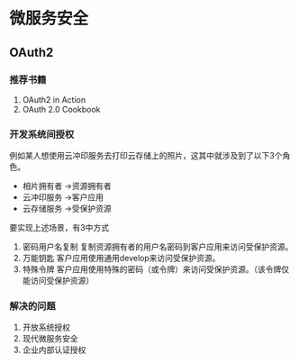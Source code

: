 # 微服务安全
## OAuth2
### 推荐书籍
1. OAuth2 in Action
2. OAuth 2.0 Cookbook

### 开发系统间授权
例如某人想使用云冲印服务去打印云存储上的照片，这其中就涉及到了以下3个角色。

* 相片拥有者  ->资源拥有者
* 云冲印服务  ->客户应用
* 云存储服务  ->受保护资源

要实现上述场景，有3中方式
1. 密码用户名复制
    复制资源拥有者的用户名密码到客户应用来访问受保护资源。
2. 万能钥匙
    客户应用使用通用develop来访问受保护资源。
3. 特殊令牌
    客户应用使用特殊的密码（或令牌）来访问受保护资源。（该令牌仅能访问受保护资源）

### 解决的问题

1. 开放系统授权 
2. 现代微服务安全 
3. 企业内部认证授权














